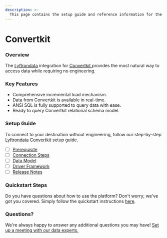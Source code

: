 ```yaml
---
description: >-
  This page contains the setup guide and reference information for the Convertkit source connector.
---
```


# Convertkit

### Overview

The [Lyftrondata](https://www.lyftrondata.com/) integration for [Convertkit](https://www.lyftrondata.com/integration/convertkit/)[ ](https://www.lyftrondata.com/integration/convertkit/)provides the most natural way to access data while requiring no engineering.

### Key Features

* Comprehensive incremental load mechanism.
* Data from Convertkit is available in real-time.&#x20;
* ANSI SQL is fully supported to query data with ease.
* Ready to query Convertkit relational schema model.

### Setup Guide

To connect to your destination without engineering, follow our step-by-step [Lyftrondata](https://www.lyftrondata.com/)  [Convertkit](https://www.lyftrondata.com/integration/convertkit/) setup guide.

* [ ] [Prerequisite](../../marketing-analytics/convertkit/prerequisite.md)
* [ ] [Connection Steps](../../marketing-analytics/convertkit/connection-steps.md)
* [ ] [Data Model](../../marketing-analytics/convertkit/data-model/)
* [ ] [Driver Framework](../../marketing-analytics/convertkit/driver-framework/)
* [ ] [Release Notes](../../marketing-analytics/convertkit/release-notes.md)

### Quickstart Steps

Do you have questions about how to use the platform? Don't worry; we've got you covered. Simply follow the quickstart instructions [here](../../../quickstart-steps.md).

### Questions? <a href="#questions" id="questions"></a>

We're always happy to answer any additional questions you may have! [Set up a meeting with our data experts.](https://www.lyftrondata.com/book-a-meeting/)


